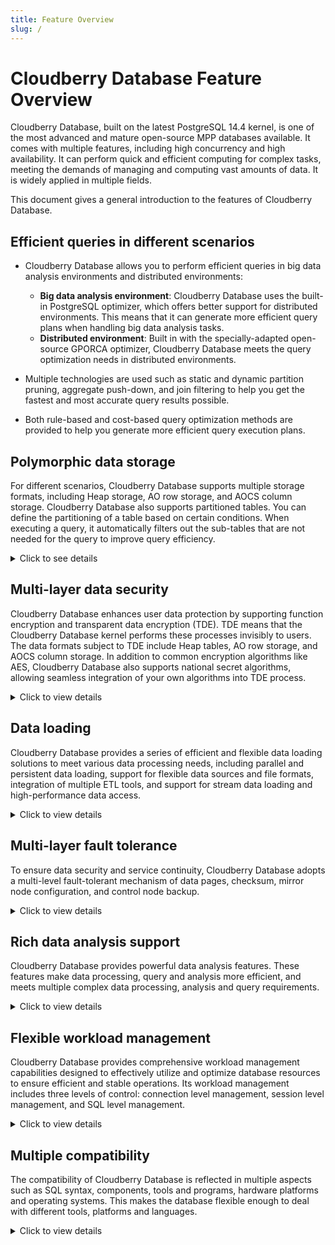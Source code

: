 ```yaml
---
title: Feature Overview
slug: /
---
```


# Cloudberry Database Feature Overview

Cloudberry Database, built on the latest PostgreSQL 14.4 kernel, is one of the most advanced and mature open-source MPP databases available. It comes with multiple features, including high concurrency and high availability. It can perform quick and efficient computing for complex tasks, meeting the demands of managing and computing vast amounts of data. It is widely applied in multiple fields.

This document gives a general introduction to the features of Cloudberry Database.

## Efficient queries in different scenarios

- Cloudberry Database allows you to perform efficient queries in big data analysis environments and distributed environments:

    - **Big data analysis environment**: Cloudberry Database uses the built-in PostgreSQL optimizer, which offers better support for distributed environments. This means that it can generate more efficient query plans when handling big data analysis tasks.
    - **Distributed environment**: Built in with the specially-adapted open-source GPORCA optimizer, Cloudberry Database meets the query optimization needs in distributed environments.

- Multiple technologies are used such as static and dynamic partition pruning, aggregate push-down, and join filtering to help you get the fastest and most accurate query results possible.
- Both rule-based and cost-based query optimization methods are provided to help you generate more efficient query execution plans.

## Polymorphic data storage

For different scenarios, Cloudberry Database supports multiple storage formats, including Heap storage, AO row storage, and AOCS column storage. Cloudberry Database also supports partitioned tables. You can define the partitioning of a table based on certain conditions. When executing a query, it automatically filters out the sub-tables that are not needed for the query to improve query efficiency.

<details>
<summary>Click to see details</summary>

- **Even data distribution**: By using Hash and Random methods for data distribution, Cloudberry Database takes better advantage of disk performance and solves I/O bottleneck issues.
- **Storage types**:

    - Row-based storage: Suitable for scenarios where most fields are frequently queried, and there are many random row accesses.
    - Column-based storage: When you need to query a small number of fields, this method can greatly save I/O operations, making it ideal for scenarios where large amounts of data are accessed frequently.

- **Specialized storage modes**: Cloudberry Database has different storage modes such as Heap storage, AO row storage, AOCS column storage to optimize the performance of different types of applications. At the finest granularity level of partitioning, a table can have multiple storage modes.
- **Support for partitioned tables**: You can define the partitioning of a table based on specific conditions. During querying, the system will automatically filter out the sub-tables that are not needed for the query to improve query efficiency.
- **Efficient data compression function**: Cloudberry Database supports multiple compression algorithms, such as Zlib 1-9 and Zstandard 1~19, to improve data processing performance and maintain a balance between CPU and compression ratio.
- **Optimization for small tables**: You can choose to use the Replication Table and specify a custom Hash algorithm when creating the table, allowing for more flexible control of data distribution.

</details>

## Multi-layer data security

Cloudberry Database enhances user data protection by supporting function encryption and transparent data encryption (TDE). TDE means that the Cloudberry Database kernel performs these processes invisibly to users. The data formats subject to TDE include Heap tables, AO row storage, and AOCS column storage. In addition to common encryption algorithms like AES, Cloudberry Database also supports national secret algorithms, allowing seamless integration of your own algorithms into TDE process.

<details>
<summary>Click to view details</summary>

Cloudberry Database focuses on data security and provides security protection measures. These security measures are designed to satisfy different database environment needs and offer multi-layer security protection:

- **Database isolation**: In Cloudberry Database, data is not shared between databases, which achieves isolation in a multi-database environment. If cross-database access is required, you can use the DBLink feature.
- **Internal data organization**: The logical organization of data in the database includes data objects such as tables, views, indexes, and functions. Data access can be performed across schemas.
- **Data storage security**: Cloudberry Database offers different storage modes to support data redundancy. It uses encryption methods including AES 128, AES 192, AES 256, DES, and national secret encryption to secure data storage. It also supports ciphertext authentication, which includes encryption algorithms like SCRAM-SHA-256, MD5, LDAP, RADIUS.
- **User data protection**: Cloudberry Database supports function encryption and decryption, and transparent data encryption and decryption. The process is implemented by the Cloudberry Database kernel without any user interaction. It supports data formats such as Heap tables, AO row storage, and AOCS column storage. In addition to common encryption algorithms like AES, Cloudberry Database also supports national secret algorithms, allowing you to easily add your own algorithms into transparent data encryption.
- **Detailed permission settings**: To satisfy different users and objects (like schemas, tables, rows, columns, views, functions), Cloudberry Database provides a range of permission setting options, including `SELECT`, `UPDATE`, execution, and ownership.

</details>

## Data loading

Cloudberry Database provides a series of efficient and flexible data loading solutions to meet various data processing needs, including parallel and persistent data loading, support for flexible data sources and file formats, integration of multiple ETL tools, and support for stream data loading and high-performance data access.

<details>
<summary>Click to view details</summary>

- **Parallel and persistent data loading**: Cloudberry Database supports massive parallel and persistent data loading through external table technology, and performs automatic conversion between character sets, such as from GBK to UTF-8. This feature makes data entry much smoother.

- **Flexible data source and file format support**: Cloudberry Database supports data sources such as external file servers, Hive, Hbase, HDFS or S3, and supports data formats such as CSV, Text, JSON, ORC, and Parquet. In addition, the database can also load compressed data files such as Zip.

- **Integrate multiple ETL tools**: Cloudberry Database is integrated with ETL tools such as DataStage, Informatica, and Kettle to facilitate data processing.

- **Support stream data loading**: Cloudberry Database can start multiple parallel read tasks for the subscribed Kafka topic, cache the read records, and load the records into the database via gpfdist after a certain time or number of records. This method can ensure the integrity of data without duplication or loss, and is suitable for stream data collection and real-time analysis scenarios. Cloudberry Database supports data loading throughput of tens of millions per minute.

- **High-performance data access**: PXF is a built-in component of Cloudberry Database, which can map external data sources to external tables of Cloudberry Database to achieve parallel and high-speed data access. PXF supports the management and access of hybrid data ecology and helps realize the Data Fabric architecture.

</details>

## Multi-layer fault tolerance

To ensure data security and service continuity, Cloudberry Database adopts a multi-level fault-tolerant mechanism of data pages, checksum, mirror node configuration, and control node backup.

<details>

<summary>Click to view details</summary>

- **Checksum of data page**: In the underlying storage, Cloudberry Database uses the checksum mechanism to detect bad blocks to ensure data integrity.

- **Mirror node configuration**: By configuring mirror nodes among segments (or data nodes), Cloudberry Database can achieve high availability and failover of services. Once an unrecoverable failure of the coordinator node is detected, the system will automatically switch to the backup segment to ensure that user queries will not be affected.

- **Backup of control nodes**: Similar to segments, coordinator nodes (or control nodes) can also be configured as backup nodes or standby nodes in case the coordinator node fails. Once the coordinator node fails, the system will automatically switch to the standby node to ensure the continuity of services.

</details>

## Rich data analysis support

Cloudberry Database provides powerful data analysis features. These features make data processing, query and analysis more efficient, and meets multiple complex data processing, analysis and query requirements.

<details>
<summary>Click to view details</summary>

- **Parallel optimizer and executor**: The Cloudberry Database kernel has a built-in parallel optimizer and executor, which is not only compatible with the PostgreSQL ecosystem, but also supports data partition pruning and multiple indexing technologies (including B-Tree, Bitmap, Hash, Brin, GIN), and JIT (expression just-in-time compilation processing).

- **Machine learning components MADlib**: Cloudberry Database integrates MADlib components, providing users with fully SQL-driven machine learning features, enabling deep integration of algorithms, computing power, and data.

- **Support multiple programming languages**: Cloudberry Database provides developers with rich programming languages, including R, Python, Perl, Java, and PostgreSQL, so that they can easily write custom functions.

- **High-performance parallel computing based on MPP engine**: The MPP engine of Cloudberry Database supports high-performance parallel computing, seamlessly integrated with SQL, and can perform fast computing and analysis on SQL execution results.

- **PostGIS geographic data processing**: Cloudberry Database introduces an upgraded version of PostGIS 2.X, supports its MPP architecture, and further improves the processing capability of geospatial data. Key features include:

     - Support for object storage: supports directly loading large-capacity geospatial data from object storage (OSS) into the database.
     - Comprehensive spatial data type support: including geometry, geography, and raster.
     - Spatio-temporal index: Provides spatio-temporal index technology, which can effectively accelerate spatial and temporal queries.
     - Complex spatial and geographic calculations: including sphere length calculations as well as spatial aggregation functions (such as contain, cover, intersect).

- **Cloudberry Database text component**: This component supports using ElasticSearch to accelerate file retrieval capabilities. Compared with traditional GIN data text query performance, this component has an order of magnitude improvement. It supports multiple word segmentation, natural language processing, and query result rendering.

</details>

## Flexible workload management

Cloudberry Database provides comprehensive workload management capabilities designed to effectively utilize and optimize database resources to ensure efficient and stable operations. Its workload management includes three levels of control: connection level management, session level management, and SQL level management.

<details>
<summary>Click to view details</summary>

- **Connection pool PGBouncer (connection-level management)**: Through the connection pool, Cloudberry Database manages user access in a unified manner, and limits the number of concurrently active users to improve efficiency, and avoid wasting resources caused by frequently creating and destructing service processes. The connection pool has a small memory footprint and can support high concurrent connections, using libevent for Socket communication to improve communication efficiency.

- **Resource Group (session-level management)**: Through resource groups, Cloudberry Database can analyze and categorize typical workloads, and quantify the CPU, memory, concurrency and other resources required by each workload. In this way, according to the actual requirements of the workload, you can set a suitable resource group and dynamically adjust the resource usage to ensure the overall operating efficiency. At the same time, you can use rules to clean up idle sessions and release unnecessary resources.

- **Dynamic resource group allocation (SQL-level management)**: Through dynamic resource group allocation, Cloudberry Database can flexibly allocate resources before or during the execution of SQL statements, which can give priority to specific queries and shorten the execution time.

</details>

## Multiple compatibility

The compatibility of Cloudberry Database is reflected in multiple aspects such as SQL syntax, components, tools and programs, hardware platforms and operating systems. This makes the database flexible enough to deal with different tools, platforms and languages.

<details>
<summary>Click to view details</summary>

- **SQL compatibility**: Cloudberry Database is compatible with PostgreSQL and Greenplum syntax, supports SQL-92, SQL-99, and SQL 2003 standards, including SQL 2003 OLAP extensions, such as window functions, `rollup`, and `cube`.

- **Component compatibility**: Based on the PostgreSQL 14.4 kernel, Cloudberry Database is compatible with most of the PostgreSQL components and extensions commonly used.

- **Tool and program compatibility**: Good connectivity with various BI tools, mining forecasting tools, ETL tools, and J2EE/.NET applications.

- **Hardware platform compatibility**: Can run on a variety of hardware architectures, including X86, ARM, Phytium, Kunpeng, and Haiguang.

- **Operating system compatibility**: Compatible with multiple operating system environments, such as CentOS, Ubuntu, Kylin, and BC-Linux.

</details>

